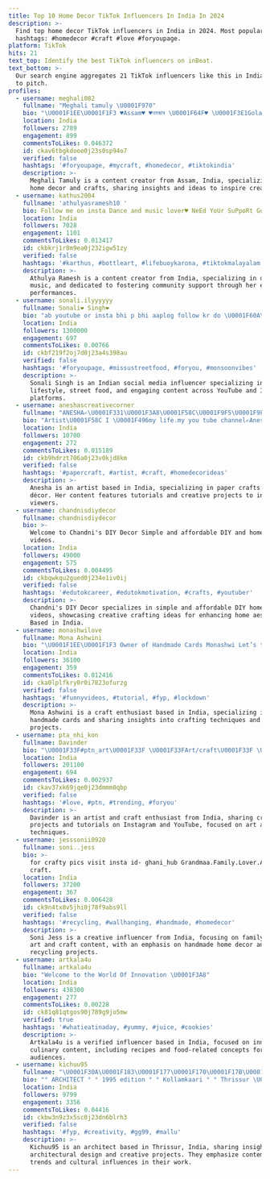 ```yaml
---
title: Top 10 Home Decor TikTok Influencers In India In 2024
description: >-
  Find top home decor TikTok influencers in India in 2024. Most popular
  hashtags: #homedecor #craft #love #foryoupage.
platform: TikTok
hits: 21
text_top: Identify the best TikTok influencers on inBeat.
text_bottom: >-
  Our search engine aggregates 21 TikTok influencers like this in India for you
  to pitch.
profiles:
  - username: meghali082
    fullname: "Meghali tamuly \U0001F970"
    bio: "\U0001F1EE\U0001F1F3 ♥️Assam♥️ ♥️নমস্কাৰ \U0001F64F♥️ \U0001F3E1Golaghat♥️ \U0001F4788 June \U0001F382"
    location: India
    followers: 2789
    engagement: 899
    commentsToLikes: 0.046372
    id: ckav6tbgkdooe0j23s0sp94o7
    verified: false
    hashtags: '#foryoupage, #mycraft, #homedecor, #tiktokindia'
    description: >-
      Meghali Tamuly is a content creator from Assam, India, specializing in
      home decor and crafts, sharing insights and ideas to inspire creativity.
  - username: kathus2004
    fullname: 'athulyasramesh10 '
    bio: Follow me on insta Dance and music lover♥️ NeEd YoUr SuPpoRt GuYzz
    location: India
    followers: 7028
    engagement: 1101
    commentsToLikes: 0.013417
    id: ckbkrj1r8m9ea0j232igw51zy
    verified: false
    hashtags: '#karthus, #bottleart, #lifebuoykarona, #tiktokmalayalam'
    description: >-
      Athulya Ramesh is a content creator from India, specializing in dance and
      music, and dedicated to fostering community support through her engaging
      performances.
  - username: sonali.ilyyyyyy
    fullname: Sonali❤ Singh❤
    bio: "ab youtube or insta bhi p bhi aaplog follow kr do \U0001F60A\U0001F64F"
    location: India
    followers: 1300000
    engagement: 697
    commentsToLikes: 0.00766
    id: ckbf219f2oj7d0j23a4s398au
    verified: false
    hashtags: '#foryoupage, #missustreetfood, #foryou, #monsoonvibes'
    description: >-
      Sonali Singh is an Indian social media influencer specializing in
      lifestyle, street food, and engaging content across YouTube and Instagram
      platforms.
  - username: aneshascreativecorner
    fullname: "ANESHA✍️\U0001F331\U0001F3A8\U0001F58C️\U0001F9F5\U0001F9F6✂"
    bio: "Artist\U0001F58C I \U0001F496my life.my you tube channel✍️Anesha's creative corner\U0001F447 subscribe"
    location: India
    followers: 10700
    engagement: 272
    commentsToLikes: 0.015189
    id: ckb9hdrzt706a0j23v0kjd8km
    verified: false
    hashtags: '#papercraft, #artist, #craft, #homedecorideas'
    description: >-
      Anesha is an artist based in India, specializing in paper crafts and home
      décor. Her content features tutorials and creative projects to inspire
      viewers.
  - username: chandnisdiydecor
    fullname: chandnisdiydecor
    bio: >-
      Welcome to Chandni's DIY Decor Simple and affordable DIY and home decor
      videos.
    location: India
    followers: 49000
    engagement: 575
    commentsToLikes: 0.004495
    id: ckbqwkqu2gued0j234e1iv0ij
    verified: false
    hashtags: '#edutokcareer, #edutokmotivation, #crafts, #youtuber'
    description: >-
      Chandni's DIY Decor specializes in simple and affordable DIY home decor
      videos, showcasing creative crafting ideas for enhancing home aesthetics.
      Based in India.
  - username: monashwilove
    fullname: Mona Ashwini
    bio: "\U0001F1EE\U0001F1F3 Owner of Handmade Cards Monashwi Let’s talk on Insta click \U0001F447\U0001F3FBCraftlover"
    location: India
    followers: 36100
    engagement: 359
    commentsToLikes: 0.012416
    id: cka0lplfkry0r0i7823ofurzg
    verified: false
    hashtags: '#funnyvideos, #tutorial, #fyp, #lockdown'
    description: >-
      Mona Ashwini is a craft enthusiast based in India, specializing in
      handmade cards and sharing insights into crafting techniques and DIY
      projects.
  - username: pta_nhi_kon
    fullname: Davinder
    bio: "\U0001F33F#ptn_art\U0001F33F \U0001F33FArt/craft\U0001F33F \U0001F33FThanks for supporting!\U0001F33F \U0001F33FInstagram+YouTube\U0001F446\U0001F3FB\U0001F33F"
    location: India
    followers: 201100
    engagement: 694
    commentsToLikes: 0.002937
    id: ckav37xk69jqe0j23dmmm0qbp
    verified: false
    hashtags: '#love, #ptn, #trending, #foryou'
    description: >-
      Davinder is an artist and craft enthusiast from India, sharing creative
      projects and tutorials on Instagram and YouTube, focused on art and craft
      techniques.
  - username: jesssonii0920
    fullname: soni..jess
    bio: >-
      for crafty pics visit insta id- ghani_hub Grandmaa.Family.Lover.Art n
      craft.
    location: India
    followers: 37200
    engagement: 367
    commentsToLikes: 0.006428
    id: ck9n4tx8v5jhi0j78f9abs9ll
    verified: false
    hashtags: '#recycling, #wallhanging, #handmade, #homedecor'
    description: >-
      Soni Jess is a creative influencer from India, focusing on family-friendly
      art and craft content, with an emphasis on handmade home decor and
      recycling projects.
  - username: artkala4u
    fullname: artkala4u
    bio: "Welcome to the World Of Innovation \U0001F3A8"
    location: India
    followers: 438300
    engagement: 277
    commentsToLikes: 0.00228
    id: ck81q81qtgos90j789g9jo5mw
    verified: true
    hashtags: '#whatieatinaday, #yummy, #juice, #cookies'
    description: >-
      Artkala4u is a verified influencer based in India, focused on innovative
      culinary content, including recipes and food-related concepts for diverse
      audiences.
  - username: kichuu95
    fullname: "\U0001F30A\U0001F183\U0001F177\U0001F170\U0001F17B\U0001F170\U0001F182\U0001F182\U0001F17E\U0001F17F\U0001F177\U0001F178\U0001F17B\U0001F174\U0001F30A"
    bio: "° ARCHITECT ° ° 1995 edition ° ° Kollamkaari ° ° Thrissur \U0001F418\U0001F387 Ishttam °"
    location: India
    followers: 9799
    engagement: 3356
    commentsToLikes: 0.04416
    id: ckbw3n9z3x5sc0j23dn6blrh3
    verified: false
    hashtags: '#fyp, #creativity, #gg99, #mallu'
    description: >-
      Kichuu95 is an architect based in Thrissur, India, sharing insights on
      architectural design and creative projects. They emphasize contemporary
      trends and cultural influences in their work.
---
```


